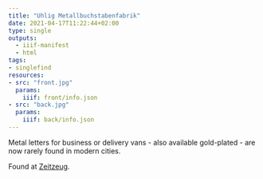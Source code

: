 ```yaml
---
title: "Uhlig Metallbuchstabenfabrik"
date: 2021-04-17T11:22:44+02:00
type: single
outputs:
  - iiif-manifest
  - html
tags:
- singlefind
resources:
- src: "front.jpg"
  params:
    iiif: front/info.json
- src: "back.jpg"
  params:
    iiif: back/info.json
---
```

Metal letters for business or delivery vans - also available gold-plated - are now rarely found in modern cities.
<!--more-->
<div class="source">
Found at <a target="_blank" href="http://zeitzeug.de/">Zeitzeug</a>.
</div>
